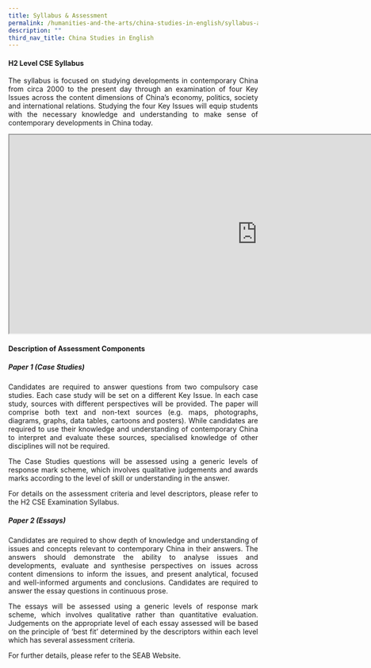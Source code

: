 ```yaml
---
title: Syllabus & Assessment
permalink: /humanities-and-the-arts/china-studies-in-english/syllabus-assessment/
description: ""
third_nav_title: China Studies in English
---
```

<div align=justify>

<h4>H2 Level CSE Syllabus</h4>

<p>
The syllabus is focused on studying developments in contemporary China from circa 2000 to the present day through an examination of four Key Issues across the content dimensions of China’s economy, politics, society and international relations. Studying the four Key Issues will equip students with the necessary knowledge and understanding to make sense of contemporary developments in China today.</p>

<iframe src="https://docs.google.com/document/d/e/2PACX-1vTDXMKzo8HVFyZM4F-ddfXK98Gnj_C31bmYF2Z01qj4a5LQ4N7p4nVrZ88rihrTRC_-o1bpMQmUGwEd/pub?embedded=true" width=1000px, height=400px, scrolling="no"></iframe>

<h4>Description of Assessment Components</h4>

<h5>Paper 1 (Case Studies)</h5>

<p>
Candidates are required to answer questions from two compulsory case studies. Each case study will be set on a different Key Issue. In each case study, sources with different perspectives will be provided. The paper will comprise both text and non-text sources (e.g. maps, photographs, diagrams, graphs, data tables, cartoons and posters). While candidates are required to use their knowledge and understanding of contemporary China to interpret and evaluate these sources, specialised knowledge of other disciplines will not be required.</p>

<p>
The Case Studies questions will be assessed using a generic levels of response mark scheme, which involves qualitative judgements and awards marks according to the level of skill or understanding in the answer.</p>

<p>
For details on the assessment criteria and level descriptors, please refer to the H2 CSE Examination Syllabus.</p>

<h5>Paper 2 (Essays)</h5>

<p>
Candidates are required to show depth of knowledge and understanding of issues and concepts relevant to contemporary China in their answers. The answers should demonstrate the ability to analyse issues and developments, evaluate and synthesise perspectives on issues across content dimensions to inform the issues, and present analytical, focused and well-informed arguments and conclusions. Candidates are required to answer the essay questions in continuous prose.</p>

<p>
The essays will be assessed using a generic levels of response mark scheme, which involves qualitative rather than quantitative evaluation. Judgements on the appropriate level of each essay assessed will be based on the principle of ‘best fit’ determined by the descriptors within each level which has several assessment criteria.</p> 

<p>
For further details, please refer to the SEAB Website.</p>